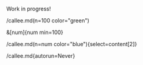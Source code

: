 Work in progress!

/callee.md(n=100 color="green")

&[num]{num min=100}

/callee.md(n=num color="blue"){select=content[2]}

/callee.md{autorun=Never}
